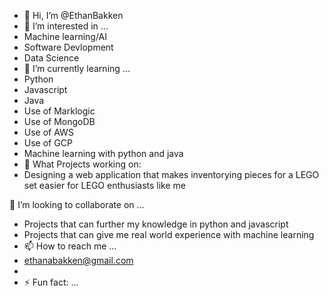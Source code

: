 - 👋 Hi, I’m @EthanBakken
- 👀 I’m interested in ...
-   Machine learning/AI
-   Software Devlopment
-   Data Science
- 🌱 I’m currently learning ...
-   Python
-   Javascript
-   Java
-   Use of Marklogic
-   Use of MongoDB
-   Use of AWS 
-   Use of GCP
-   Machine learning with python and java
- 🌱 What Projects working on:
-   Designing a web application that makes inventorying pieces for a LEGO set easier for LEGO enthusiasts like me
  
  💞️ I’m looking to collaborate on ...
-   Projects that can further my knowledge in python and javascript
-   Projects that can give me real world experience with machine learning
- 📫 How to reach me ...
-    ethanabakken@gmail.com
- 
- ⚡ Fun fact: ...

<!---
EthanBakken/EthanBakken is a ✨ special ✨ repository because its `README.md` (this file) appears on your GitHub profile.
You can click the Preview link to take a look at your changes.
--->

